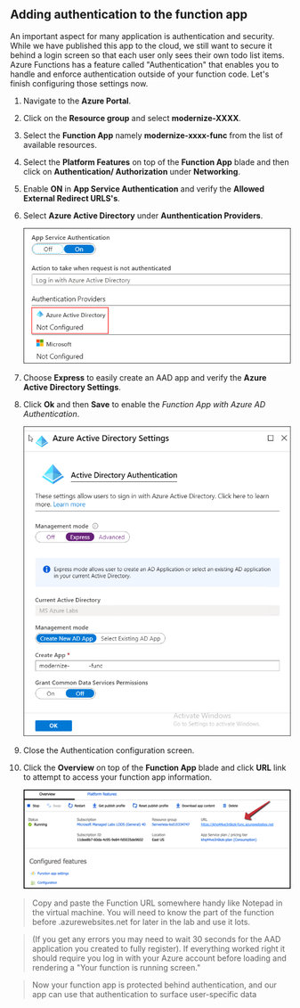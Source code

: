 ## Adding authentication to the function app

An important aspect for many application is authentication and security. While we have published this app to the cloud, we still want to secure it behind a login screen so that each user only sees their own todo list items. Azure Functions has a feature called "Authentication" that enables you to handle and enforce authentication outside of your function code. Let's finish configuring those settings now.

1. Navigate to the **Azure Portal**. 

2. Click on the **Resource group** and select **modernize-XXXX**.

3. Select the **Function App** namely **modernize-xxxx-func** from the list of available resources.

4. Select the **Platform Features** on top of the **Function App** blade and then click on **Authentication/ Authorization** under **Networking**.

5. Enable **ON** in **App Service Authentication** and verify the **Allowed External Redirect URLS's**.

6. Select **Azure Active Directory** under **Aunthentication Providers**.
   
    ![activedirectory](images/activedirectory.png)
    
7. Choose **Express** to easily create an AAD app and verify the **Azure Active Directory Settings**.

8. Click **Ok** and then **Save** to enable the *Function App with Azure AD Authentication*.

    ![Express](images/express.png)
   
10. Close the Authentication configuration screen.

11. Click the **Overview** on top of the **Function App** blade and click **URL** link to attempt to access your function app information.

    ![Function-App](images/functionapp.png) 
    
 > Copy and paste the Function URL somewhere handy like Notepad in the virtual machine. You will need to know the part of the function before .azurewebsites.net for later in the lab and use it lots.
 
 > (If you get any errors you may need to wait 30 seconds for the AAD application you created to fully register). If everything worked right it should require you log in with your Azure account before loading and rendering a "Your function is running screen."
 
 >Now your function app is protected behind authentication, and our app can use that authentication to surface user-specific data
 
 
